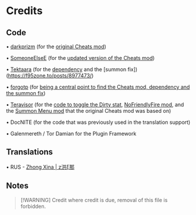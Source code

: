 # Credits

## Code

• [darkprizm](https://f95zone.to/members/947058/) \(for the [original Cheats mod](https://f95zone.to/posts/5127580/)\)

• [SomeoneElseE](https://f95zone.to/members/306444/) \(for the [updated version of the Cheats mod](https://f95zone.to/posts/5509166/)\)

• [Tektaara](https://f95zone.to/members/3481219/) \(for the [dependency](https://f95zone.to/posts/8970645/) and the [summon fix]\)  (<https://f95zone.to/posts/8977473/>)

• [forgotp](https://f95zone.to/members/1762692/) (for [being a central point to find the Cheats mod, dependency and the summon fix](https://f95zone.to/posts/9137109/))

• [Teravisor](https://f95zone.to/members/1966376/) (for the [code to toggle the Dirty stat](https://f95zone.to/posts/4250195/), [NoFriendlyFire mod](https://f95zone.to/posts/5007421/), and the [Summon Menu mod](https://f95zone.to/posts/4164791/) that the original Cheats mod was based on)

• DocNITE (for the code that was previously used in the translation support)

• Galenmereth / Tor Damian for the Plugin Framework

## Translations

• RUS - [Zhong Xina | z洪ξ那](https://f95zone.to/members/3532752/)

## Notes
>
> [!WARNING]
> Credit where credit is due, removal of this file is forbidden.
